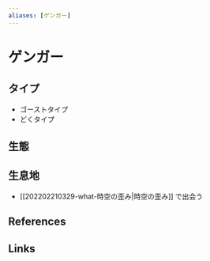```yaml
---
aliases: [ゲンガー]
---
```

# ゲンガー

## タイプ

- ゴーストタイプ
- どくタイプ

## 生態



## 生息地

- [[202202210329-what-時空の歪み|時空の歪み]] で出会う

## References



## Links


